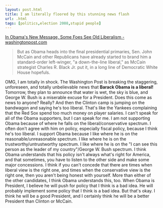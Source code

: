 ```yaml
---
layout: post.html
title: I am literally floored by this stunning news flash
url: .html
tags: [politics,election 2008,stupid people]
---
```

[In Obama's New Message, Some Foes See Old Liberalism - washingtonpost.com](http://www.washingtonpost.com/wp-dyn/content/article/2008/03/25/AR2008032503082.html?nav=rss_email/components)

> But as Obama heads into the final presidential primaries, Sen. John McCain and other Republicans have already started to brand him a standard-order left-winger, "a down-the-line liberal," as McCain strategist Charles R. Black Jr. put it, in a long line of Democratic White House hopefuls.

OMG, I am totally in shock. The Washington Post is breaking the staggering, unforeseen, and totally unbelievable news that **Barack Obama is a liberal!** Tomorrow, they plan to announce that water is wet, the sky is blue, and George W. Bush is a miserable excuse for a President. Does this come as news to anyone? Really? And then the Clinton camp is jumping on the bandwagon and saying he's too liberal. That's like the Yankees complaining that the Red Sox spend too much money on player salaries. I can't speak for all of the Obama supporters, but I can speak for me. I am not supporting Obama because of where he falls on the liberal/conservative spectrum. I often don't agree with him on policy, especially fiscal policy, because I think he's too liberal. I support Obama because I like where he is on the reasonable/unreasonable spectrum. I like where he is on the trustworthy/untrustworthy spectrum. I like where he is on the "I can see this person as the leader of my country"/George W. Bush spectrum. I think Obama understands that his policy isn't always what's right for America, and that sometimes, you have to listen to the other side and make some major concessions. I think if you can't concede that there are times when liberal view is the right one, and times when the conservative view is the right one, then you aren't being honest with yourself. More than either of the other candidates, I think Obama understands this, too. When Obama is President, I believe he will push for policy that I think is a bad idea. He will probably implement some policy that I think is a bad idea. But that's okay. I think he will be a good President, and I certainly think he will be a better President than Clinton or McCain.
